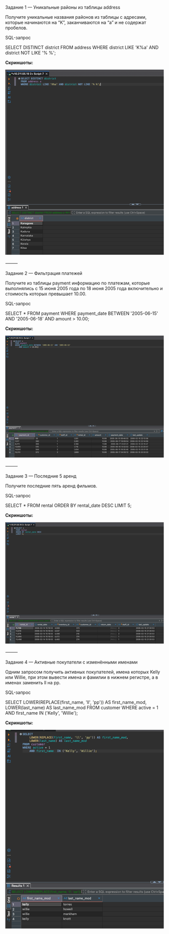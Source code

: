 Задание 1 — Уникальные районы из таблицы address

Получите уникальные названия районов из таблицы с адресами, которые начинаются на “K”, заканчиваются на “a” и не содержат пробелов.

SQL-запрос

SELECT DISTINCT district
FROM address
WHERE district LIKE 'K%a'
  AND district NOT LIKE '% %';

**Скриншоты:**

![01](screenshots/step01_unique_districts.png)

⸻

Задание 2 — Фильтрация платежей

Получите из таблицы payment информацию по платежам, которые выполнялись
с 15 июня 2005 года по 18 июня 2005 года включительно и стоимость которых превышает 10.00.

SQL-запрос

SELECT *
FROM payment
WHERE payment_date BETWEEN '2005-06-15' AND '2005-06-18'
  AND amount > 10.00;

**Скриншоты:**

![02](screenshots/step02_payments_filtered.png)

⸻

Задание 3 — Последние 5 аренд

Получите последние пять аренд фильмов.

SQL-запрос

SELECT *
FROM rental
ORDER BY rental_date DESC
LIMIT 5;

**Скриншоты:**

![03](screenshots/step03_last_rentals.png)

⸻

Задание 4 — Активные покупатели с изменёнными именами

Одним запросом получить активных покупателей, имена которых Kelly или Willie,
при этом вывести имена и фамилии в нижнем регистре, а в именах заменить ll на pp.

SQL-запрос

SELECT
  LOWER(REPLACE(first_name, 'll', 'pp')) AS first_name_mod,
  LOWER(last_name)                       AS last_name_mod
FROM customer
WHERE active = 1
  AND first_name IN ('Kelly', 'Willie');

**Скриншоты:**

![04](screenshots/step04_customers.png)
